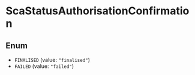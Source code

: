 # ScaStatusAuthorisationConfirmation

## Enum

* `FINALISED` (value: `"finalised"`)
* `FAILED` (value: `"failed"`)
